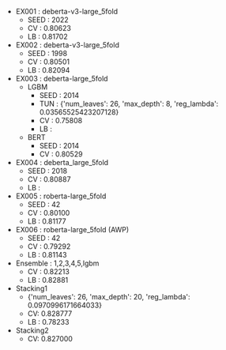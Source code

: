 - EX001 : deberta-v3-large_5fold
    - SEED : 2022
    - CV : 0.80623
    - LB : 0.81702
- EX002 : deberta-v3-large_5fold
    - SEED : 1998
    - CV : 0.80501
    - LB : 0.82094
- EX003 : deberta-large_5fold
    - LGBM
        - SEED : 2014
        - TUN : {'num_leaves': 26, 'max_depth': 8, 'reg_lambda': 0.03565525423207128}
        - CV : 0.75808
        - LB : 
    - BERT
        - SEED : 2014
        - CV : 0.80529
- EX004 : deberta_large_5fold
    - SEED : 2018
    - CV : 0.80887
    - LB : 
- EX005 : roberta-large_5fold
    - SEED : 42
    - CV : 0.80100
    - LB : 0.81177
- EX006 : roberta-large_5fold (AWP)
    - SEED : 42
    - CV : 0.79292
    - LB : 0.81143
- Ensemble : 1,2,3,4,5,lgbm
    - CV : 0.82213
    - LB : 0.82881
- Stacking1
    - {'num_leaves': 26, 'max_depth': 20, 'reg_lambda': 0.0970996171664033}
    - CV: 0.828777
    - LB : 0.78233
- Stacking2
    - CV: 0.827000
